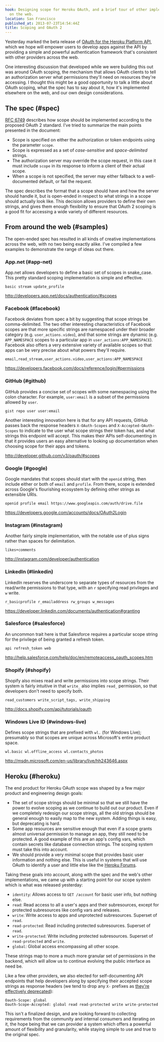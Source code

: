 ```yaml
---
hook: Designing scope for Heroku OAuth, and a brief tour of other implementations
  on the web.
location: San Francisco
published_at: 2013-07-23T14:54:44Z
title: Scoping and OAuth 2
---
```


Yesterday marked the beta release of [OAuth for the Heroku Platform
API](https://blog.heroku.com/archives/2013/7/22/oauth-for-platform-api-in-public-beta),
which we hope will empower users to develop apps against the API by providing a
simple and powerful authentication framework that's consistent with other
providers across the web.

One interesting discussion that developed while we were building this out was
around OAuth scoping, the mechanism that allows OAuth clients to tell an
authorization server what permissions they'll need on resources they're
accessing. I thought this might be a good opportunity to talk a little about
OAuth scoping, what the spec has to say about it, how it's implemented elsewhere
on the web, and our own design considerations.

## The spec (#spec)

[RFC 6749](http://tools.ietf.org/html/rfc6749#section-3.3) describes how scope
should be implemented according to the proposed OAuth 2 standard. I've tried to
summarize the main points presented in the document:

* Scope is specified on either the authorization or token endpoints using the
  parameter `scope`.
* Scope is expressed as a set of _case-sensitive_ and _space-delimited_ strings.
* The authorization server may override the scope request, in this case it must
  include `scope` in its response to inform a client of their actual scope.
* When a scope is not specified, the server may either fallback to a
  well-documented default, or fail the request.

The spec describes the format that a scope should have and how the server
should handle it, but is open-ended in respect to what strings in a scope
should actually look like. This decision allows providers to define their own
strings, and gives them enough flexibility to ensure that OAuth 2 scoping is a
good fit for accessing a wide variety of different resources.

## From around the web (#samples)

The open-ended spec has resulted in all kinds of creative implementations
across the web, with no two being exactly alike. I've compiled a few examples
to demonstrate the range of ideas out there.

### App.net (#app-net)

App.net allows developers to define a basic set of scopes in snake_case. This
pretty standard scoping implementation is simple and effective.

    basic stream update_profile

http://developers.app.net/docs/authentication/#scopes

### Facebook (#facebook)

Facebook deviates from spec a bit by suggesting that scope strings be
comma-delimited. The two other interesting characteristics of Facebook scopes
are that more specific strings are namespaced under their broader category
(e.g. `user_actions.video`), and that some strings are dynamic (e.g.
`APP_NAMESPACE` scopes to a particular app in `user_actions:APP_NAMESPACE`).
Facebook also offers a very extensive variety of available scopes so that apps
can be very precise about what powers they'll require.

    email,read_stream,user_actions.video,user_actions:APP_NAMESPACE

https://developers.facebook.com/docs/reference/login/#permissions

### GitHub (#github)

GitHub provides a concise set of scopes with some namespacing using the colon
character. For example, `user:email` is a subset of the permissions allowed by
`user`.

```
gist repo user user:email
```

Another interesting innovation here is that for any API requests, GitHub passes
back the response headers `X-OAuth-Scopes` and `X-Accepted-OAuth-Scopes` to
indicate to the user what scope strings their token has, and what strings this
endpoint will accept. This makes their APIs self-documenting in that it
provides users an easy alternative to looking up documentation when choosing
scope for their apps and tokens.

http://developer.github.com/v3/oauth/#scopes

### Google (#google)

Google mandates that scopes should start with the `openid` string, then include
either or both of `email` and `profile`. From there, scope is extended across
Google's flourishing ecosystem by defining other strings as extensible URIs.

    openid profile email https://www.googleapis.com/auth/drive.file

https://developers.google.com/accounts/docs/OAuth2Login

### Instagram (#instagram)

Another fairly simple implementation, with the notable use of plus signs rather
than spaces for delimitation.

    likes+comments

http://instagram.com/developer/authentication

### LinkedIn (#linkedin)

LinkedIn reserves the underscore to separate types of resources from the
read/write permissions to that type, with an `r` specifying read privileges and
`w` write.

    r_basicprofile r_emailaddress rw_groups w_messages

https://developer.linkedin.com/documents/authentication#granting

### Salesforce (#salesforce)

An uncommon trait here is that Salesforce requires a particular scope string
for the privilege of being granted a refresh token.

    api refresh_token web

http://help.salesforce.com/help/doc/en/remoteaccess_oauth_scopes.htm

### Shopify (#shopify)

Shopify also mixes read and write permissions into scope strings. Their system
is fairly intuitive in that `write_` also implies `read_` permission, so that
developers don't need to specify both.

    read_customers write_script_tags, write_shipping

http://docs.shopify.com/api/tutorials/oauth

### Windows Live ID (#windows-live)

Defines scope strings that are prefixed with `wl.` (for Windows Live);
presumably so that scopes are unique across Microsoft's entire product space.

    wl.basic wl.offline_access wl.contacts_photos

http://msdn.microsoft.com/en-us/library/live/hh243646.aspx

## Heroku (#heroku)

The end product for Heroku OAuth scope was shaped by a few major product and
engineering design goals:

* The set of scope strings should be minimal so that we still have the power to
  evolve scoping as we continue to build out our product. Even if we completely
  redesign our scope strings, all the old strings should be general enough to
  easily map to the new system. Adding things is easy, but deprecating is hard.
* Some app resources are sensitive enough that even if a scope grants almost
  universal permission to manage an app, they still need to be protected. A
  good example of this are an app's config vars, which contain secrets like
  database connection strings. The scoping system must take this into account.
* We should provide a very minimal scope that provides basic user information
  and nothing else. This is useful in systems that will use OAuth to identify a
  user and little else like the [Heroku Forums](https://discussion.heroku.com).

Taking these goals into account, along with the spec and the web's other
implementations, we came up with a starting point for our scope system which is
what was released yesterday:

* `identity`: Allows access to `GET /account` for basic user info, but nothing
  else.
* `read`: Read access to all a user's apps and their subresources, except for
  protected subresources like config vars and releases.
* `write`: Write access to apps and unprotected subresources. Superset of
  `read`.
* `read-protected`: Read including protected subresources. Superset of `read`.
* `write-protected`: Write including protected subresources. Superset of
  `read-protected` and `write`.
* `global`: Global access encompassing all other scope.

These strings map to more a much more granular set of permissions in the
backend, which will allow us to continue evolving the public interface as need
be.

Like a few other providers, we also elected for self-documenting API endpoints
that help developers along by specifying their accepted scope strings as
response headers (we tend to drop any `X-` prefixes as [they're effectively
deprecated](http://tools.ietf.org/html/draft-ietf-appsawg-xdash-03)):

```
Oauth-Scope: global
Oauth-Scope-Accepted: global read read-protected write write-protected
```

This isn't a finalized design, and are looking forward to collecting
requirements from the community and internal consumers and iterating on it, the
hope being that we can provider a system which offers a powerful amount of
flexibility and granularity, while staying simple to use and true to the
original spec.
